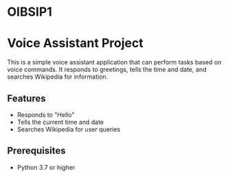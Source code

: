 # OIBSIP1

# Voice Assistant Project

This is a simple voice assistant application that can perform tasks based on voice commands. It responds to greetings, tells the time and date, and searches Wikipedia for information.

## Features

- Responds to "Hello"
- Tells the current time and date
- Searches Wikipedia for user queries

## Prerequisites

- Python 3.7 or higher

